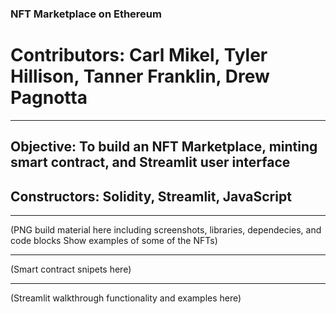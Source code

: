 
### NFT Marketplace on Ethereum

# Contributors: Carl Mikel, Tyler Hillison, Tanner Franklin, Drew Pagnotta

---

## Objective: To build an NFT Marketplace, minting smart contract, and Streamlit user interface
## Constructors: Solidity, Streamlit, JavaScript

---

(PNG build material here including screenshots, libraries, dependecies, and code blocks
Show examples of some of the NFTs)

---

(Smart contract snipets here)

---

(Streamlit walkthrough functionality and examples here)
